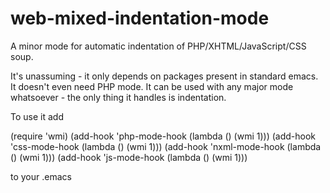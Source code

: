 web-mixed-indentation-mode
==========================

A minor mode for automatic indentation of PHP/XHTML/JavaScript/CSS soup.

It's unassuming - it only depends on packages present in standard emacs. It doesn't even need PHP mode.
It can be used with any major mode whatsoever - the only thing it handles is indentation.

To use it add

(require 'wmi)
(add-hook 'php-mode-hook  (lambda () (wmi 1)))
(add-hook 'css-mode-hook  (lambda () (wmi 1)))
(add-hook 'nxml-mode-hook (lambda () (wmi 1)))
(add-hook 'js-mode-hook   (lambda () (wmi 1)))

to your .emacs